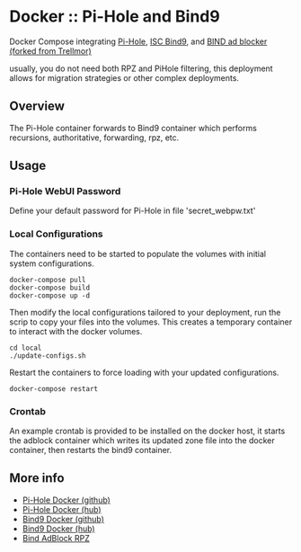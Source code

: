 # Docker :: Pi-Hole and Bind9

Docker Compose integrating [Pi-Hole](https://pi-hole.net/), [ISC Bind9](https://www.isc.org/bind/), and [BIND ad blocker (forked from Trellmor)](https://github.com/nabbi/bind-adblock)

usually, you do not need both RPZ and PiHole filtering, this deployment allows for migration strategies or other complex deployments.

## Overview

The Pi-Hole container forwards to Bind9 container which performs recursions, authoritative, forwarding, rpz, etc.

## Usage

### Pi-Hole WebUI Password

Define your default password for Pi-Hole in file 'secret_webpw.txt'


### Local Configurations

The containers need to be started to populate the volumes with initial system configurations.

```
docker-compose pull
docker-compose build
docker-compose up -d
```

Then modify the local configurations tailored to your deployment, run the scrip to copy your files into the volumes.
This creates a temporary container to interact with the docker volumes.

```
cd local
./update-configs.sh
```


Restart the containers to force loading with your updated configurations.

```
docker-compose restart
```

### Crontab

An example crontab is provided to be installed on the docker host, it starts the adblock container which writes its updated zone file into the docker container, then restarts the bind9 container.


## More info
* [Pi-Hole Docker (github)](https://github.com/pi-hole/docker-pi-hole/)
* [Pi-Hole Docker (hub)](https://hub.docker.com/r/pihole/pihole)
* [Bind9 Docker (github)](https://gitlab.isc.org/isc-projects/bind9-docker)
* [Bind9 Docker (hub)](https://hub.docker.com/r/internetsystemsconsortium/bind9)
* [Bind AdBlock RPZ](https://github.com/Trellmor/bind-adblock)
